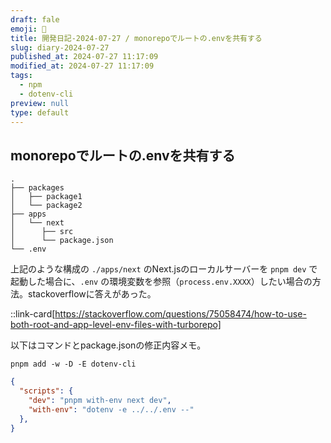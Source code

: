 ```yaml
---
draft: fale
emoji: 🚙
title: 開発日記-2024-07-27 / monorepoでルートの.envを共有する
slug: diary-2024-07-27
published_at: 2024-07-27 11:17:09
modified_at: 2024-07-27 11:17:09
tags:
  - npm
  - dotenv-cli
preview: null
type: default
---
```


## monorepoでルートの.envを共有する

```text
.
├── packages
│   ├── package1
│   └── package2
├── apps
│   └── next
│      ├── src
│      └── package.json
└── .env
```

上記のような構成の `./apps/next` のNext.jsのローカルサーバーを `pnpm dev` で起動した場合に、`.env` の環境変数を参照（`process.env.XXXX`）したい場合の方法。stackoverflowに答えがあった。

::link-card[https://stackoverflow.com/questions/75058474/how-to-use-both-root-and-app-level-env-files-with-turborepo]

以下はコマンドとpackage.jsonの修正内容メモ。

```sh:Terminal
pnpm add -w -D -E dotenv-cli
```

```json:apps/next/package.json
{
  "scripts": {
    "dev": "pnpm with-env next dev",
    "with-env": "dotenv -e ../../.env --"
  },
}
```
